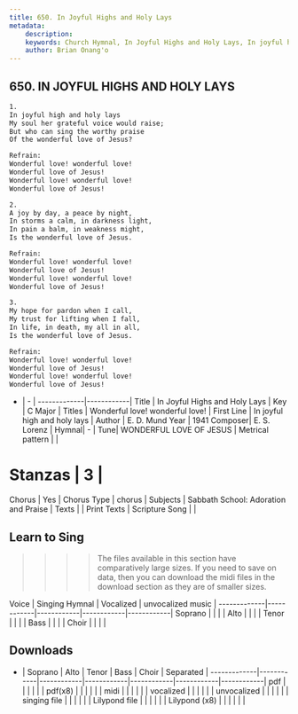 ```yaml
---
title: 650. In Joyful Highs and Holy Lays
metadata:
    description: 
    keywords: Church Hymnal, In Joyful Highs and Holy Lays, In joyful high and holy lays, Wonderful love! wonderful love!
    author: Brian Onang'o
---
```



## 650. IN JOYFUL HIGHS AND HOLY LAYS

```txt
1.
In joyful high and holy lays 
My soul her grateful voice would raise; 
But who can sing the worthy praise 
Of the wonderful love of Jesus? 

Refrain:
Wonderful love! wonderful love! 
Wonderful love of Jesus! 
Wonderful love! wonderful love! 
Wonderful love of Jesus! 

2.
A joy by day, a peace by night, 
In storms a calm, in darkness light, 
In pain a balm, in weakness might, 
Is the wonderful love of Jesus. 

Refrain:
Wonderful love! wonderful love! 
Wonderful love of Jesus! 
Wonderful love! wonderful love! 
Wonderful love of Jesus! 

3.
My hope for pardon when I call, 
My trust for lifting when I fall, 
In life, in death, my all in all, 
Is the wonderful love of Jesus.

Refrain:
Wonderful love! wonderful love! 
Wonderful love of Jesus! 
Wonderful love! wonderful love! 
Wonderful love of Jesus! 

```

- |   -  |
-------------|------------|
Title | In Joyful Highs and Holy Lays |
Key | C Major |
Titles | Wonderful love! wonderful love! |
First Line | In joyful high and holy lays |
Author | E. D. Mund
Year | 1941
Composer| E. S. Lorenz |
Hymnal|  - |
Tune| WONDERFUL LOVE OF JESUS |
Metrical pattern | |
# Stanzas | 3 |
Chorus | Yes |
Chorus Type | chorus |
Subjects | Sabbath School: Adoration and Praise |
Texts |  |
Print Texts | 
Scripture Song |  |
  
## Learn to Sing

>>>> The files available in this section have comparatively large sizes. If you need to save on data, then you can download the midi files in the download section as they are of smaller sizes.

Voice |  Singing Hymnal | Vocalized | unvocalized music |
-------------|------------|------------|------------|------------|
Soprano | | | |
Alto | | | |
Tenor | | | |
Bass | | | |
Choir | | | |

## Downloads

- |  Soprano | Alto | Tenor | Bass | Choir | Separated |
-------------|------------|------------|------------|------------|------------|------------|
pdf | | | | | |
pdf(x8) | | | | | |
midi | | | | | |
vocalized | | | | | |
unvocalized | | | | | |
singing file | | | | | |
Lilypond file | | | | | |
Lilypond (x8) | | | | | |
  